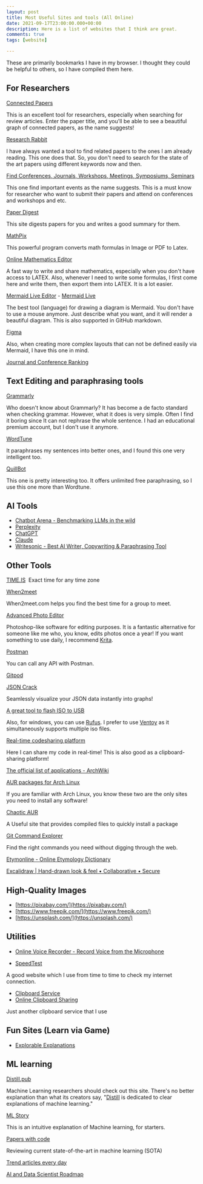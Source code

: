 ```yaml
---
layout: post
title: Most Useful Sites and tools (All Online)
date: 2021-09-17T23:00:00.000+00:00
description: Here is a list of websites that I think are great.
comments: true
tags: [website]

---
```


These are primarily bookmarks I have in my browser. I thought they could be helpful to others, so I have compiled them here. 

## For Researchers


[Connected Papers](http://connectedpapers.com "Connected Papers")

This is an excellent tool for researchers, especially when searching for review articles. Enter the paper title, and you'll be able to see a beautiful graph of connected papers, as the name suggests!

[Research Rabbit](https://researchrabbitapp.com/)

I have always wanted a tool to find related papers to the ones I am already reading. This one does that. So, you don't need to search for the state of the art papers using different keywords now and then.

[Find Conferences, Journals, Workshops, Meetings, Symposiums, Seminars](https://www.resurchify.com/)

This one find important events as the name suggests. This is a must know for researcher who want to submit their papers and attend on conferences and workshops and etc. 

[Paper Digest](https://www.paper-digest.com/)

This site digests papers for you and writes a good summary for them. 

[MathPix](https://mathpix.com/)

This powerful program converts math formulas in Image or PDF to Latex.


[Online Mathematics Editor](https://www.mathcha.io/)

A fast way to write and share mathematics, especially when you don't have access to LATEX. Also, whenever I need to write some formulas, I first come here and write them, then export them into LATEX. It is a lot easier.

[Mermaid Live Editor](https://mermaid-js.github.io/mermaid-live-editor/) - [Mermaid Live](https://mermaid.live/)

The best tool (language) for drawing a diagram is Mermaid. You don't have to use a mouse anymore. Just describe what you want, and it will render a beautiful diagram. This is also supported in GitHub markdown.

[Figma](https://www.figma.com/)

Also, when creating more complex layouts that can not be defined easily via Mermaid, I have this one in mind. 

[Journal and Conference Ranking](https://www.resurchify.com/)


## Text Editing and paraphrasing tools

[Grammarly](grammarly.com)

Who doesn't know about Grammarly? It has become a de facto standard when checking grammar. However, what it does is very simple. Often I find it boring since It can not rephrase the whole sentence. I had an educational premium account, but I don't use it anymore. 

[WordTune](https://www.wordtune.com/)

It paraphrases my sentences into better ones, and I found this one very intelligent too.

[QuillBot](https://quillbot.com/)

This one is pretty interesting too. It offers unlimited free paraphrasing, so I use this one more than Wordtune. 

## AI Tools 
- [Chatbot Arena - Benchmarking LLMs in the wild](https://chat.lmsys.org/)
- [Perplexity](https://www.perplexity.ai/)
- [ChatGPT](https://chat.openai.com/chat)
- [Claude](https://claude.ai/)
- [Writesonic - Best AI Writer, Copywriting & Paraphrasing Tool](https://writesonic.com/)
## Other Tools

[TIME.IS](https://time.is/) 
Exact time for any time zone

[When2meet](https://www.when2meet.com/)

When2meet.com helps you find the best time for a group to meet.

[Advanced Photo Editor](https://photopea.com)

Photoshop-like software for editing purposes. It is a fantastic alternative for someone like me who, you know, edits photos once a year! If you want something to use daily, I recommend [Krita](https://krita.org/en/).

[Postman](https://www.postman.com/)

You can call any API with Postman.

[Gitpod](https://www.gitpod.io/)

[JSON Crack](https://jsoncrack.com/)

Seamlessly visualize your JSON data instantly into graphs!

[A great tool to flash ISO to USB](https://www.balena.io/etcher/)

Also, for windows, you can use [Rufus](https://rufus.ie/en/). I prefer to use [Ventoy](https://www.ventoy.net/en/index.html) as it simultaneously supports multiple iso files.


[Real-time codesharing platform](https://codeshare.io/)

Here I can share my code in real-time! This is also good as a clipboard-sharing platform!

[The official list of applications - ArchWiki](https://wiki.archlinux.org/title/List_of_applications)

[AUR packages for Arch Linux](https://aur.archlinux.org/packages/)

If you are familiar with Arch Linux, you know these two are the only sites you need to install any software!

[Chaotic AUR](https://pkgs.org/)

A Useful site that provides compiled files to quickly install a package

[Git Command Explorer](https://gitexplorer.com/)

Find the right commands you need without digging through the web.

[Etymonline - Online Etymology Dictionary](https://www.etymonline.com/)

[Excalidraw | Hand-drawn look & feel • Collaborative • Secure](https://excalidraw.com/)
## High-Quality Images

- [https://pixabay.com/](https://pixabay.com/)  
- [https://www.freepik.com/](https://www.freepik.com/)  
- [https://unsplash.com/](https://unsplash.com/)

## Utilities
- [Online Voice Recorder - Record Voice from the Microphone](https://online-voice-recorder.com/)

- [SpeedTest](https://www.speedtest.net/)

A good website which I use from time to time to check my internet connection. 

- [Clipboard Service](https://fastbin.xyz/)
- [Online Clipboard Sharing](https://regprime.com/Clipboard)

Just another clipboard service that I use

## Fun Sites (Learn via Game)
- [Explorable Explanations](https://explorabl.es/)

## ML learning 

[Distill.pub](https://distill.pub/)

Machine Learning researchers should check out this site. There's no better explanation than what its creators say, "[Distill](https://distill.pub/) is dedicated to clear explanations of machine learning."

[ML Story](https://mlstory.org/)

This is an intuitive explanation of Machine learning, for starters.

[Papers with code](https://paperswithcode.com)


Reviewing current state-of-the-art in machine learning (SOTA)

[Trend articles every day](https://mavenlin.github.io/ai_research_trends/)

[AI and Data Scientist Roadmap](https://roadmap.sh/ai-data-scientist)